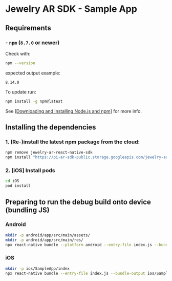 # Jewelry AR SDK - Sample App

## Requirements

### - `npm` (`8.7.0` or newer)

Check with:

```bash
npm --version
```

expected output example:

```text
8.14.0
```

To update run:

```bash
npm install -g npm@latest
```

See [[Downloading and installing Node.js and npm]](https://docs.npmjs.com/downloading-and-installing-node-js-and-npm) for more info.

## Installing the dependencies

### 1. (Re-)install the latest npm package from the cloud:

```bash
npm remove jewelry-ar-react-native-sdk
npm install "https://pi-ar-sdk-public.storage.googleapis.com/jewelry-ar-react-native-sdk-$(curl https://pi-ar-sdk-public.storage.googleapis.com/_latest_tar.txt).tgz"
```

### 2. [iOS] Install pods

```bash
cd iOS
pod install
```

## Preparing to run the debug build onto device (bundling JS)

### Android

```bash
mkdir -p android/app/src/main/assets/
mkdir -p android/app/src/main/res/
npx react-native bundle --platform android --entry-file index.js --bundle-output android/app/src/main/assets/index.android.bundle --assets-dest android/app/src/main/res/
```

### iOS

```bash
mkdir -p ios/SampleApp/index
npx react-native bundle --entry-file index.js --bundle-output ios/SampleApp/index/main.jsbundle --platform ios
```
